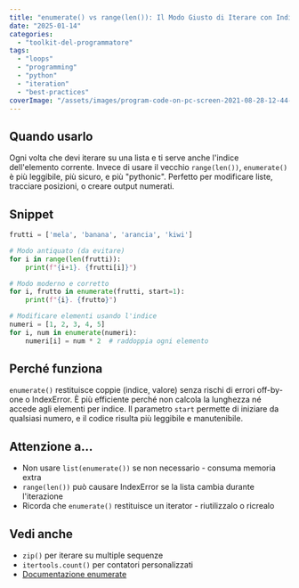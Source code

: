 ```yaml
---
title: "enumerate() vs range(len()): Il Modo Giusto di Iterare con Indici"
date: "2025-01-14"
categories: 
  - "toolkit-del-programmatore"
tags: 
  - "loops"
  - "programming"
  - "python"
  - "iteration"
  - "best-practices"
coverImage: "/assets/images/program-code-on-pc-screen-2021-08-28-12-44-05-utc-scaled.jpg"
---
```


## Quando usarlo

Ogni volta che devi iterare su una lista e ti serve anche l'indice dell'elemento corrente. Invece di usare il vecchio `range(len())`, `enumerate()` è più leggibile, più sicuro, e più "pythonic". Perfetto per modificare liste, tracciare posizioni, o creare output numerati.

## Snippet

```python
frutti = ['mela', 'banana', 'arancia', 'kiwi']

# Modo antiquato (da evitare)
for i in range(len(frutti)):
    print(f"{i+1}. {frutti[i]}")

# Modo moderno e corretto
for i, frutto in enumerate(frutti, start=1):
    print(f"{i}. {frutto}")

# Modificare elementi usando l'indice
numeri = [1, 2, 3, 4, 5]
for i, num in enumerate(numeri):
    numeri[i] = num * 2  # raddoppia ogni elemento
```

## Perché funziona

`enumerate()` restituisce coppie (indice, valore) senza rischi di errori off-by-one o IndexError. È più efficiente perché non calcola la lunghezza né accede agli elementi per indice. Il parametro `start` permette di iniziare da qualsiasi numero, e il codice risulta più leggibile e manutenibile.

## Attenzione a...

- Non usare `list(enumerate())` se non necessario - consuma memoria extra
- `range(len())` può causare IndexError se la lista cambia durante l'iterazione
- Ricorda che `enumerate()` restituisce un iterator - riutilizzalo o ricrealo

## Vedi anche

- `zip()` per iterare su multiple sequenze
- `itertools.count()` per contatori personalizzati  
- [Documentazione enumerate](https://docs.python.org/3/library/functions.html#enumerate)